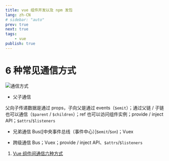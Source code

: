 ```yaml
---
title: vue 组件开发以及 npm 发包
lang: zh-CN
# sidebar: "auto"
prev: true
next: true
tags:
    - vue
publish: true
---
```


# 6 种常见通信方式
![通信方式](/images/communication.webp)

-   父子通信

父向子传递数据是通过 props，子向父是通过 events（`$emit`）；通过父链 / 子链也可以通信（`$parent` / `$children`）；ref 也可以访问组件实例；provide / inject API；`$attrs`/`$listeners`

-   兄弟通信
    Bus([中央事件总线（事件中心）]`$emit`/`$on`)；Vuex

-   跨级通信
    Bus；Vuex；provide / inject API、`$attrs`/`$listeners`

1. [Vue 组件间通信六种方式](https://juejin.cn/post/6844903845642911752#heading-4)
